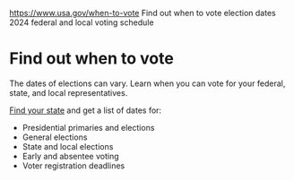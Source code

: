 

https://www.usa.gov/when-to-vote
Find out when to vote
election dates 2024
federal and local voting schedule

Find out when to vote
=====================

The dates of elections can vary. Learn when you can vote for your federal, state, and local representatives.

[Find your state](https://www.usvotefoundation.org/state-election-dates-and-deadlines)
and get a list of dates for:

* Presidential primaries and elections
* General elections
* State and local elections
* Early and absentee voting
* Voter registration deadlines

